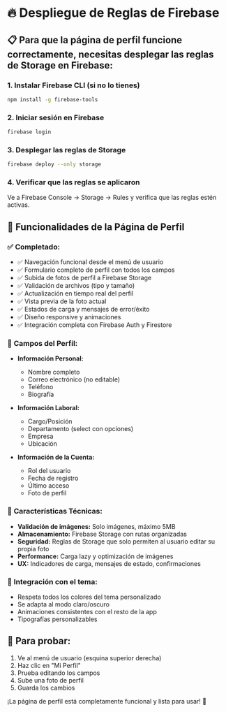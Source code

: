 # 🔥 Despliegue de Reglas de Firebase

## 📋 Para que la página de perfil funcione correctamente, necesitas desplegar las reglas de Storage en Firebase:

### 1. Instalar Firebase CLI (si no lo tienes)
```bash
npm install -g firebase-tools
```

### 2. Iniciar sesión en Firebase
```bash
firebase login
```

### 3. Desplegar las reglas de Storage
```bash
firebase deploy --only storage
```

### 4. Verificar que las reglas se aplicaron
Ve a Firebase Console → Storage → Rules y verifica que las reglas estén activas.

## 🎯 Funcionalidades de la Página de Perfil

### ✅ **Completado:**
- ✅ Navegación funcional desde el menú de usuario
- ✅ Formulario completo de perfil con todos los campos
- ✅ Subida de fotos de perfil a Firebase Storage
- ✅ Validación de archivos (tipo y tamaño)
- ✅ Actualización en tiempo real del perfil
- ✅ Vista previa de la foto actual
- ✅ Estados de carga y mensajes de error/éxito
- ✅ Diseño responsive y animaciones
- ✅ Integración completa con Firebase Auth y Firestore

### 📝 **Campos del Perfil:**
- **Información Personal:**
  - Nombre completo
  - Correo electrónico (no editable)
  - Teléfono
  - Biografía

- **Información Laboral:**
  - Cargo/Posición
  - Departamento (select con opciones)
  - Empresa
  - Ubicación

- **Información de la Cuenta:**
  - Rol del usuario
  - Fecha de registro
  - Último acceso
  - Foto de perfil

### 🔧 **Características Técnicas:**
- **Validación de imágenes:** Solo imágenes, máximo 5MB
- **Almacenamiento:** Firebase Storage con rutas organizadas
- **Seguridad:** Reglas de Storage que solo permiten al usuario editar su propia foto
- **Performance:** Carga lazy y optimización de imágenes
- **UX:** Indicadores de carga, mensajes de estado, confirmaciones

### 🎨 **Integración con el tema:**
- Respeta todos los colores del tema personalizado
- Se adapta al modo claro/oscuro
- Animaciones consistentes con el resto de la app
- Tipografías personalizables

## 🚀 **Para probar:**
1. Ve al menú de usuario (esquina superior derecha)
2. Haz clic en "Mi Perfil"
3. Prueba editando los campos
4. Sube una foto de perfil
5. Guarda los cambios

¡La página de perfil está completamente funcional y lista para usar! 🎉
